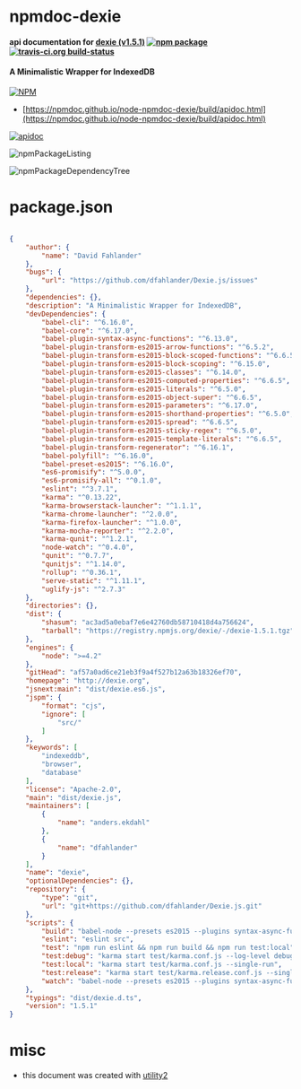 # npmdoc-dexie

#### api documentation for  [dexie (v1.5.1)](http://dexie.org)  [![npm package](https://img.shields.io/npm/v/npmdoc-dexie.svg?style=flat-square)](https://www.npmjs.org/package/npmdoc-dexie) [![travis-ci.org build-status](https://api.travis-ci.org/npmdoc/node-npmdoc-dexie.svg)](https://travis-ci.org/npmdoc/node-npmdoc-dexie)

#### A Minimalistic Wrapper for IndexedDB

[![NPM](https://nodei.co/npm/dexie.png?downloads=true&downloadRank=true&stars=true)](https://www.npmjs.com/package/dexie)

- [https://npmdoc.github.io/node-npmdoc-dexie/build/apidoc.html](https://npmdoc.github.io/node-npmdoc-dexie/build/apidoc.html)

[![apidoc](https://npmdoc.github.io/node-npmdoc-dexie/build/screenCapture.buildCi.browser.%252Ftmp%252Fbuild%252Fapidoc.html.png)](https://npmdoc.github.io/node-npmdoc-dexie/build/apidoc.html)

![npmPackageListing](https://npmdoc.github.io/node-npmdoc-dexie/build/screenCapture.npmPackageListing.svg)

![npmPackageDependencyTree](https://npmdoc.github.io/node-npmdoc-dexie/build/screenCapture.npmPackageDependencyTree.svg)



# package.json

```json

{
    "author": {
        "name": "David Fahlander"
    },
    "bugs": {
        "url": "https://github.com/dfahlander/Dexie.js/issues"
    },
    "dependencies": {},
    "description": "A Minimalistic Wrapper for IndexedDB",
    "devDependencies": {
        "babel-cli": "^6.16.0",
        "babel-core": "^6.17.0",
        "babel-plugin-syntax-async-functions": "^6.13.0",
        "babel-plugin-transform-es2015-arrow-functions": "^6.5.2",
        "babel-plugin-transform-es2015-block-scoped-functions": "^6.6.5",
        "babel-plugin-transform-es2015-block-scoping": "^6.15.0",
        "babel-plugin-transform-es2015-classes": "^6.14.0",
        "babel-plugin-transform-es2015-computed-properties": "^6.6.5",
        "babel-plugin-transform-es2015-literals": "^6.5.0",
        "babel-plugin-transform-es2015-object-super": "^6.6.5",
        "babel-plugin-transform-es2015-parameters": "^6.17.0",
        "babel-plugin-transform-es2015-shorthand-properties": "^6.5.0",
        "babel-plugin-transform-es2015-spread": "^6.6.5",
        "babel-plugin-transform-es2015-sticky-regex": "^6.5.0",
        "babel-plugin-transform-es2015-template-literals": "^6.6.5",
        "babel-plugin-transform-regenerator": "^6.16.1",
        "babel-polyfill": "^6.16.0",
        "babel-preset-es2015": "^6.16.0",
        "es6-promisify": "^5.0.0",
        "es6-promisify-all": "^0.1.0",
        "eslint": "^3.7.1",
        "karma": "^0.13.22",
        "karma-browserstack-launcher": "^1.1.1",
        "karma-chrome-launcher": "^2.0.0",
        "karma-firefox-launcher": "^1.0.0",
        "karma-mocha-reporter": "^2.2.0",
        "karma-qunit": "^1.2.1",
        "node-watch": "^0.4.0",
        "qunit": "^0.7.7",
        "qunitjs": "^1.14.0",
        "rollup": "^0.36.1",
        "serve-static": "^1.11.1",
        "uglify-js": "^2.7.3"
    },
    "directories": {},
    "dist": {
        "shasum": "ac3ad5a0ebaf7e6e42760db58710418d4a756624",
        "tarball": "https://registry.npmjs.org/dexie/-/dexie-1.5.1.tgz"
    },
    "engines": {
        "node": ">=4.2"
    },
    "gitHead": "af57a0ad6ce21eb3f9a4f527b12a63b18326ef70",
    "homepage": "http://dexie.org",
    "jsnext:main": "dist/dexie.es6.js",
    "jspm": {
        "format": "cjs",
        "ignore": [
            "src/"
        ]
    },
    "keywords": [
        "indexeddb",
        "browser",
        "database"
    ],
    "license": "Apache-2.0",
    "main": "dist/dexie.js",
    "maintainers": [
        {
            "name": "anders.ekdahl"
        },
        {
            "name": "dfahlander"
        }
    ],
    "name": "dexie",
    "optionalDependencies": {},
    "repository": {
        "type": "git",
        "url": "git+https://github.com/dfahlander/Dexie.js.git"
    },
    "scripts": {
        "build": "babel-node --presets es2015 --plugins syntax-async-functions,transform-regenerator tools/build.js",
        "eslint": "eslint src",
        "test": "npm run eslint && npm run build && npm run test:local",
        "test:debug": "karma start test/karma.conf.js --log-level debug",
        "test:local": "karma start test/karma.conf.js --single-run",
        "test:release": "karma start test/karma.release.conf.js --single-run",
        "watch": "babel-node --presets es2015 --plugins syntax-async-functions,transform-regenerator tools/watch.js"
    },
    "typings": "dist/dexie.d.ts",
    "version": "1.5.1"
}
```



# misc
- this document was created with [utility2](https://github.com/kaizhu256/node-utility2)
